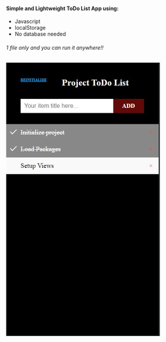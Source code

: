 #### Simple and Lightweight ToDo List App using: 
- Javascript 
- localStorage
- No database needed

###### 1 file only and you can run it anywhere!!

![Screenshot](screenshot.jpg)